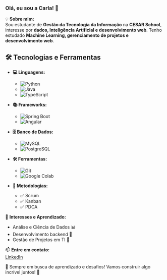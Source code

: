 ### Olá, eu sou a Carla! 👋

💡 **Sobre mim:**  
Sou estudante de **Gestão da Tecnologia da Informação** na **CESAR School**, interesse por **dados, Inteligência Artificial e  desenvolvimento web**. Tenho estudado **Machine Learning, gerenciamento de projetos e desenvolvimento web**.


## 🛠 Tecnologias e Ferramentas

- **💻 Linguagens:**  
   - ![Python](https://img.shields.io/badge/Python-3776AB?style=for-the-badge&logo=python&logoColor=white)  
   - ![Java](https://img.shields.io/badge/Java-ED8B00?style=for-the-badge&logo=java&logoColor=white)  
   - ![TypeScript](https://img.shields.io/badge/TypeScript-3178C6?style=for-the-badge&logo=typescript&logoColor=white)

- **📚 Frameworks:**  
   - ![Spring Boot](https://img.shields.io/badge/Spring_Boot-6DB33F?style=for-the-badge&logo=spring-boot&logoColor=white)  
   - ![Angular](https://img.shields.io/badge/Angular-DD0031?style=for-the-badge&logo=angular&logoColor=white)  

- **🗄 Banco de Dados:**  
   - ![MySQL](https://img.shields.io/badge/MySQL-00618D?style=for-the-badge&logo=mysql&logoColor=white)  
   - ![PostgreSQL](https://img.shields.io/badge/PostgreSQL-336791?style=for-the-badge&logo=postgresql&logoColor=white)

- **🛠 Ferramentas:**  
   - ![Git](https://img.shields.io/badge/Git-F05032?style=for-the-badge&logo=git&logoColor=white)  
   - ![Google Colab](https://img.shields.io/badge/Google_Colab-F9AB00?style=for-the-badge&logo=googlecolab&logoColor=white)  

- **📌 Metodologias:**  
   - ✅ Scrum  
   - ✅ Kanban  
   - ✅ PDCA


🌱 **Interesses e Aprendizado:**  
- Análise e Ciência de Dados 📊  
- Desenvolvimento backend 🔧  
- Gestão de Projetos em TI 📅  

📫 **Entre em contato:**  
[LinkedIn](https://www.linkedin.com/in/carla-albuquerque-1a10a7305/)  

💙 Sempre em busca de aprendizado e desafios! Vamos construir algo incrível juntos! 🚀
